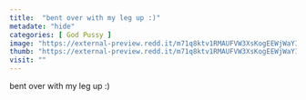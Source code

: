 ```yaml
---
title:  "bent over with my leg up :)"
metadate: "hide"
categories: [ God Pussy ]
image: "https://external-preview.redd.it/m71q8ktv1RMAUFVW3XsKogEEWjWaYI1dW1VxSJ5tHGs.jpg?auto=webp&s=f7183d36369af64a28336b790aaf727e187b332d"
thumb: "https://external-preview.redd.it/m71q8ktv1RMAUFVW3XsKogEEWjWaYI1dW1VxSJ5tHGs.jpg?width=1080&crop=smart&auto=webp&s=3a319ffd526e3ac38be0a5a7ba3ac4871ed8e375"
visit: ""
---
```

bent over with my leg up :)
